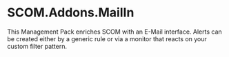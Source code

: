 # SCOM.Addons.MailIn
 This Management Pack enriches SCOM with an E-Mail interface. Alerts can be created either by a generic rule or via a monitor that reacts on your custom filter pattern.
